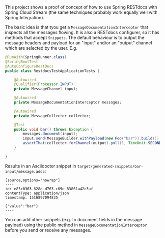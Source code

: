 This project shows a proof of concept of how to use Spring RESTdocs with Spring Cloud Stream (the same techniques probably work equally well with Spring Integration).

The basic idea is that tyou get a `MessageDocumentationInterceptor` that inspects all the messages flowing. It is also a RESTdocs configurer, so it has methods that accept `Snippets`. The default behaviour is to output the message headers and payload for an "input" and/or an "output" channel which are selected by the user. E.g.

```java
@RunWith(SpringRunner.class)
@SpringBootTest
@AutoConfigureRestDocs
public class RestdocsTestApplicationTests {

	@Autowired
	@Qualifier(Processor.INPUT)
	private MessageChannel input;

	@Autowired
	private MessageDocumentationInterceptor messages;

	@Autowired
	private MessageCollector collector;

	@Test
	public void bar() throws Exception {
		messages.document(input);
		input.send(MessageBuilder.withPayload(new Foo("bar")).build());
		assertThat(collector.forChannel(output).poll(1, TimeUnit.SECONDS)).isNotNull();
	}

}
```

Results in an Asciidoctor snippet in `target/generated-snippets/bar-input/message.adoc`:

```
[source,options="nowrap"]
----
id: e85c0363-628d-d763-c69e-83861a42c3af
contentType: application/json
timestamp: 1516897094835

{"value":"bar"}
----
```

You can add other snippets (e.g. to document fields in the message payload) using the public method in `MessageDocumentationInterceptor` before you send or receive any messages.
